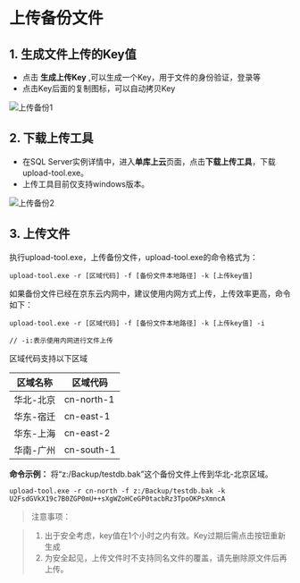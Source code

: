 # 上传备份文件
## 1. 生成文件上传的Key值
- 点击 **生成上传Key** ,可以生成一个Key，用于文件的身份验证，登录等
- 点击Key后面的复制图标，可以自动拷贝Key

![上传备份1](../../../../../image/RDS/Upload-Backup-1.png)

## 2. 下载上传工具

- 在SQL Server实例详情中，进入**单库上云**页面，点击**下载上传工具**，下载upload-tool.exe。
- 上传工具目前仅支持windows版本。

![上传备份2](../../../../../image/RDS/Upload-Backup-2.png)

## 3. 上传文件

执行upload-tool.exe，上传备份文件，upload-tool.exe的命令格式为：
```Shell
upload-tool.exe -r [区域代码] -f [备份文件本地路径] -k [上传key值]
```
如果备份文件已经在京东云内网中，建议使用内网方式上传，上传效率更高，命令如下：
```Shell
upload-tool.exe -r [区域代码] -f [备份文件本地路径] -k [上传key值] -i

// -i:表示使用内网进行文件上传
```

区域代码支持以下区域

|区域名称|区域代码|
|-|-|
|华北-北京|cn-north-1|
|华东-宿迁|cn-east-1|
|华东-上海|cn-east-2|
|华南-广州|cn-south-1|

**命令示例：** 将“z:/Backup/testdb.bak”这个备份文件上传到华北-北京区域。
```Shell
upload-tool.exe -r cn-north -f z:/Backup/testdb.bak -k   U2FsdGVkX19c7B0ZGP0mU++sXgWZoHCeGP0tacbRz3TpoOKPsXmncA
```
>注意事项：

>1. 出于安全考虑，key值在1个小时之内有效。Key过期后需点击按钮重新生成
>2. 为安全起见，上传文件时不支持同名文件的覆盖，请先删除原文件后再上传。
